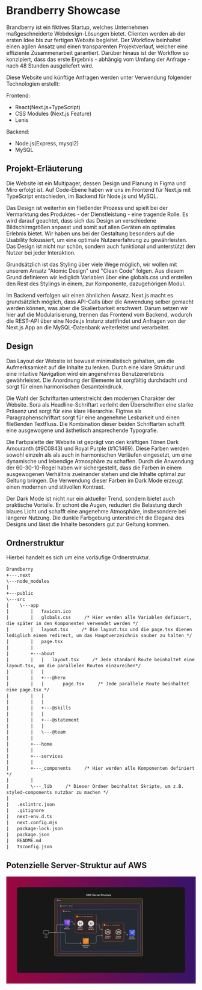 # Brandberry Showcase

Brandberry ist ein fiktives Startup, welches Unternehmen maßgeschneiderte Webdesign-Lösungen bietet.
Clienten werden ab der ersten Idee bis zur fertigen Website begleitet. Der Workflow beinhaltet einen agilen Ansatz und einen transparenten Projektverlauf, welcher eine effiziente Zusammenarbeit garantiert.
Darüber hinaus ist der Workflow so konzipiert, dass das erste Ergebnis - abhängig vom Umfang der Anfrage - nach 48 Stunden ausgeliefert wird.

Diese Website und künftige Anfragen werden unter Verwendung folgender Technologien erstellt:

Frontend:

- React(Next.js+TypeScript)
- CSS Modules (Next.js Feature)
- Lenis

Backend:

- Node.js(Express, mysql2)
- MySQL

## Projekt-Erläuterung

Die Website ist ein Multipager, dessen Design und Planung in Figma und Miro erfolgt ist. Auf Code-Ebene haben wir uns im Frontend für Next.js mit TypeScript entschieden, im Backend für Node.js und MySQL.

Das Design ist weiterhin ein fließender Prozess und spielt bei der Vermarktung des Produktes - der Dienstleistung - eine tragende Rolle. Es wird darauf geachtet, dass sich das Design an verschiedene Bildschirmgrößen anpasst und somit auf allen Geräten ein optimales Erlebnis bietet. Wir haben uns bei der Gestaltung besonders auf die Usability fokussiert, um eine optimale Nutzererfahrung zu gewährleisten. Das Design ist nicht nur schön, sondern auch funktional und unterstützt den Nutzer bei jeder Interaktion.

Grundsätzlich ist das Styling über viele Wege möglich, wir wollen mit unserem Ansatz "Atomic Design" und "Clean Code" folgen.
Aus diesem Grund definieren wir lediglich Variablen über eine globals.css und erstellen den Rest des Stylings in einem, zur Komponente, dazugehörigen Modul.

Im Backend verfolgen wir einen ähnlichen Ansatz. Next.js macht es grundsätzlich möglich, dass API-Calls über die Anwendung selber gemacht werden können, was aber die Skalierbarkeit erschwert.
Darum setzen wir hier auf die Modularisierung, trennen das Frontend vom Backend, wodurch die REST-API über eine Node.js Instanz stattfindet und Anfragen von der Next.js App an die MySQL-Datenbank weiterleitet und verarbeitet.

## Design

Das Layout der Website ist bewusst minimalistisch gehalten, um die Aufmerksamkeit auf die Inhalte zu lenken. Durch eine klare Struktur und eine intuitive Navigation wird ein angenehmes Benutzererlebnis gewährleistet. Die Anordnung der Elemente ist sorgfältig durchdacht und sorgt für einen harmonischen Gesamteindruck.

Die Wahl der Schriftarten unterstreicht den modernen Charakter der Website. Sora als Headline-Schriftart verleiht den Überschriften eine starke Präsenz und sorgt für eine klare Hierarchie. Figtree als Paragraphenschriftart sorgt für eine angenehme Lesbarkeit und einen fließenden Textfluss. Die Kombination dieser beiden Schriftarten schafft eine ausgewogene und ästhetisch ansprechende Typografie.

Die Farbpalette der Website ist geprägt von den kräftigen Tönen Dark Amouranth (#9C0843) und Royal Purple (#1C1469). Diese Farben werden sowohl einzeln als als auch in harmonischen Verläufen eingesetzt, um eine dynamische und lebendige Atmosphäre zu schaffen. Durch die Anwendung der 60-30-10-Regel haben wir sichergestellt, dass die Farben in einem ausgewogenen Verhältnis zueinander stehen und die Inhalte optimal zur Geltung bringen. Die Verwendung dieser Farben im Dark Mode erzeugt einen modernen und stilvollen Kontrast.

Der Dark Mode ist nicht nur ein aktueller Trend, sondern bietet auch praktische Vorteile. Er schont die Augen, reduziert die Belastung durch blaues Licht und schafft eine angenehme Atmosphäre, insbesondere bei längerer Nutzung. Die dunkle Farbgebung unterstreicht die Eleganz des Designs und lässt die Inhalte besonders gut zur Geltung kommen.

## Ordnerstruktur

Hierbei handelt es sich um eine vorläufige Ordnerstruktur.

```
Brandberry
+---.next
\---node_modules
|
+---public
\---src
|    \---app
|        |   favicon.ico
|        |   globals.css     /* Hier werden alle Variablen definiert, die später in den Komponenten verwendet werden */
|        |   layout.tsx     /* Die layout.tsx und die page.tsx dienen lediglich einem redirect, um das Hauptverzeichnis sauber zu halten */
|        |   page.tsx
|        |
|        +---about
|        |   |   layout.tsx     /* Jede standard Route beinhaltet eine layout.tsx, um die parallelen Routen einzureihen*/
|        |   |
|        |   +---@hero
|        |   |       page.tsx     /* Jede parallele Route beinhaltet eine page.tsx */
|        |   |
|        |   |
|        |   +---@skills
|        |   |
|        |   +---@statement
|        |   |
|        |   \---@team
|        |
|        +---home
|        |
|        +---services
|        |
|        +---_components     /* Hier werden alle Komponenten definiert */
|        |
|        \---_lib     /* Dieser Ordner beinhaltet Skripte, um z.B. styled-components nutzbar zu machen */
|
|   .eslintrc.json
|   .gitignore
|   next-env.d.ts
|   next.config.mjs
|   package-lock.json
|   package.json
|   README.md
|   tsconfig.json
```

## Potenzielle Server-Struktur auf AWS

<img src="./assets/server-structure.png">
